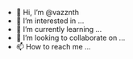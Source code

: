 - 👋 Hi, I’m @vazznth
- 👀 I’m interested in ...
- 🌱 I’m currently learning ...
- 💞️ I’m looking to collaborate on ...
- 📫 How to reach me ...

<!---
vazznth/vazznth is a ✨ special ✨ repository because its `README.md` (this file) appears on your GitHub profile.
You can click the Preview link to take a look at your changes.
--->
